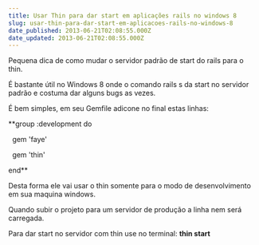 ```yaml
---
title: Usar Thin para dar start em aplicações rails no windows 8
slug: usar-thin-para-dar-start-em-aplicacoes-rails-no-windows-8
date_published: 2013-06-21T02:08:55.000Z
date_updated: 2013-06-21T02:08:55.000Z
---
```


Pequena dica de como mudar o servidor padrão de start do rails para o thin.

É bastante útil no Windows 8 onde o comando rails s da start no servidor padrão e costuma dar alguns bugs as vezes.

É bem simples, em seu Gemfile adicone no final estas linhas:

**group :development do

  gem 'faye'

  gem 'thin'

end**

Desta forma ele vai usar o thin somente para o modo de desenvolvimento em sua maquina windows.

Quando subir o projeto para um servidor de produção a linha nem será carregada.

Para dar start no servidor com thin use no terminal: **thin start**
